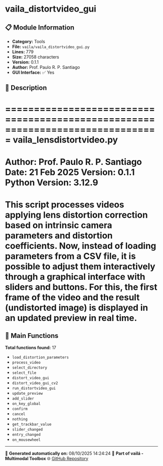 # vaila_distortvideo_gui

## 📋 Module Information

- **Category:** Tools
- **File:** `vaila/vaila_distortvideo_gui.py`
- **Lines:** 779
- **Size:** 27058 characters
- **Version:** 0.1.1
- **Author:** Prof. Paulo R. P. Santiago
- **GUI Interface:** ✅ Yes

## 📖 Description


===============================================================================
vaila_lensdistortvideo.py
===============================================================================
Author: Prof. Paulo R. P. Santiago
Date: 21 Feb 2025
Version: 0.1.1
Python Version: 3.12.9
===============================================================================

This script processes videos applying lens distortion correction based on
intrinsic camera parameters and distortion coefficients. Now, instead of loading
parameters from a CSV file, it is possible to adjust them interactively
through a graphical interface with sliders and buttons. For this, the first
frame of the video and the result (undistorted image) is displayed in an updated
preview in real time.
===============================================================================


## 🔧 Main Functions

**Total functions found:** 17

- `load_distortion_parameters`
- `process_video`
- `select_directory`
- `select_file`
- `distort_video_gui`
- `distort_video_gui_cv2`
- `run_distortvideo_gui`
- `update_preview`
- `add_slider`
- `on_key_global`
- `confirm`
- `cancel`
- `nothing`
- `get_trackbar_value`
- `slider_changed`
- `entry_changed`
- `on_mousewheel`




---

📅 **Generated automatically on:** 08/10/2025 14:24:24
🔗 **Part of vailá - Multimodal Toolbox**
🌐 [GitHub Repository](https://github.com/vaila-multimodaltoolbox/vaila)
